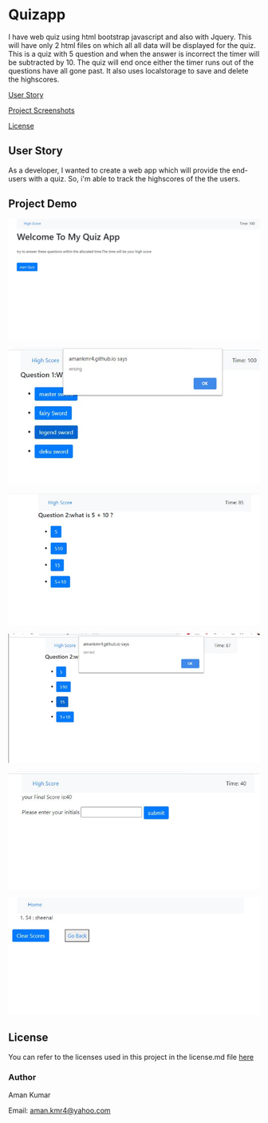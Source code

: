 # Quizapp
I have web quiz using html bootstrap javascript and also with Jquery. This will have only 2 html files on which all all data will be displayed for the quiz. This is a quiz with 5 question and when the answer is incorrect the timer will be subtracted by 10. The quiz will end once either the timer runs out of the questions have all gone past. It also uses localstorage to save and delete the highscores.

[User Story](#User-Story)



[Project Screenshots](#Project-Screenshots)

[License](#license)


## User Story
As a developer,
I wanted to create a web app which will provide the end-users with a quiz. 
So, i'm able to track the highscores of the the users.




## Project Demo


![screentshot 1](/screenshots/screenshot1.JPG)

![screentshot 2](/screenshots/screenshot2.JPG)

![screentshot 3](/screenshots/screenshot3.JPG)

![screentshot 4](/screenshots/screenshot4.JPG)

![screentshot 5](/screenshots/screenshot5.JPG)

![screentshot 6](/screenshots/screenshot6.JPG)

## License

You can refer to the licenses used in this project in the license.md file [here](license.md)

### Author

Aman Kumar

Email: aman.kmr4@yahoo.com
